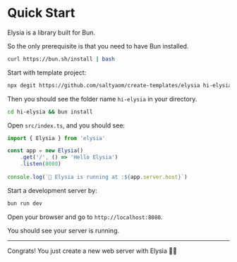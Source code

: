 # Quick Start
Elysia is a library built for Bun. 

So the only prerequisite is that you need to have Bun installed.
```bash
curl https://bun.sh/install | bash
```

Start with template project:
```bash
npx degit https://github.com/saltyaom/create-templates/elysia hi-elysia
```

Then you should see the folder name `hi-elysia` in your directory.
```bash
cd hi-elysia && bun install
```

Open `src/index.ts`, and you should see:
```typescript
import { Elysia } from 'elysia'

const app = new Elysia()
	.get('/', () => 'Hello Elysia')
	.listen(8080)
	 
console.log(`🦊 Elysia is running at :${app.server.host}`)
```

Start a development server by:
```bash
bun run dev
```

Open your browser and go to `http://localhost:8080`.

You should see your server is running.

---

Congrats! You just create a new web server with Elysia 🎉🎉

